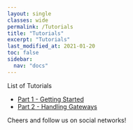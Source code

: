 ```yaml
---
layout: single
classes: wide
permalink: /Tutorials
title: "Tutorials"
excerpt: "Tutorials"
last_modified_at: 2021-01-20
toc: false
sidebar:
  nav: "docs"
---
```


List of Tutorials

- [Part 1 - Getting Started](/tutorials/part01)
- [Part 2 - Handling Gateways](/tutorials/part02)

Cheers and follow us on social networks!

